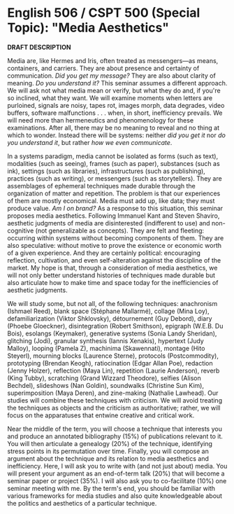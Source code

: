 # English 506 / CSPT 500 (Special Topic): "Media Aesthetics"

**DRAFT DESCRIPTION** 

Media are, like Hermes and Iris, often treated as messengers—as means, containers, and carriers. They are about presence and certainty of communication. *Did you get my message?* They are also about clarity of meaning. *Do you understand it?* This seminar assumes a different approach. We will ask not what media mean or verify, but what they do and, if you're so inclined, what they want. We will examine moments when letters are purloined, signals are noisy, tapes rot, images morph, data degrades, video buffers, software malfunctions . . . when, in short, inefficiency prevails. We will need more than hermeneutics and phenomenology for these examinations. After all, there may be no meaning to reveal and no thing at which to wonder. Instead there will be systems: neither *did you get it* nor *do you understand it*, but rather *how we even communicate*. 

In a systems paradigm, media cannot be isolated as forms (such as text), modalities (such as seeing), frames (such as paper), substances (such as ink), settings (such as libraries), infrastructures (such as publishing), practices (such as writing), or messengers (such as storytellers). They are assemblages of ephemeral techniques made durable through the organization of matter and repetition. The problem is that our experiences of them are mostly economical. Media must add up, like data; they must produce value. *Am I on brand?* As a response to this situation, this seminar proposes media aesthetics. Following Immanuel Kant and Steven Shaviro, aesthetic judgments of media are disinterested (indifferent to use) and non-cognitive (not generalizable as concepts). They are felt and fleeting: occurring within systems without becoming components of them. They are also speculative: without motive to prove the existence or economic worth of a given experience. And they are certainly political: encouraging reflection, cultivation, and even self-alteration against the discipline of the market. My hope is that, through a consideration of media aesthetics, we will not only better understand histories of techniques made durable but also articulate how to make time and space today for the inefficiencies of aesthetic judgments. 

We will study some, but not all, of the following techniques: anachronism (Ishmael Reed), blank space (Stéphane Mallarmé), collage (Mina Loy), defamiliarization (Viktor Shklovsky), détournement (Guy Debord), diary (Phoebe Gloeckner), disintegration (Robert Smithson), epigraph (W.E.B. Du Bois), esolangs (Keymaker), generative systems (Sonia Landy Sheridan), glitching (Jodi), granular synthesis (Iannis Xenakis), hypertext (Judy Malloy), looping (Pamela Z), machinima (Skawennati), montage (Hito Steyerl), mourning blocks (Laurence Sterne), protocols (Postcommodity), prototyping (Brendan Keogh), ratiocination (Edgar Allan Poe), redaction (Jenny Holzer), reflection (Maya Lin), repetition (Laurie Anderson), reverb (King Tubby), scratching (Grand Wizzard Theodore), selfies (Alison Bechdel), slideshows (Nan Goldin), soundwalks (Christine Sun Kim), superimposition (Maya Deren), and zine-making (Nathalie Lawhead). Our studies will combine these techniques with criticism. We will avoid treating the techniques as objects and the criticism as authoritative; rather, we will focus on the apparatuses that entwine creative and critical work.

Near the middle of the term, you will choose a technique that interests you and produce an annotated bibliography (15%) of publications relevant to it. You will then articulate a genealogy (20%) of the technique, identifying stress points in its permutation over time. Finally, you will compose an argument about the technique and its relation to media aesthetics and inefficiency. Here, I will ask you to write with (and not just about) media. You will present your argument as an end-of-term talk (20%) that will become a seminar paper or project (35%). I will also ask you to co-facilitate (10%) one seminar meeting with me. By the term's end, you should be familiar with various frameworks for media studies and also quite knowledgeable about the politics and aesthetics of a particular technique.  
